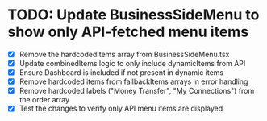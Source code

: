 # TODO: Update BusinessSideMenu to show only API-fetched menu items

- [x] Remove the hardcodedItems array from BusinessSideMenu.tsx
- [x] Update combinedItems logic to only include dynamicItems from API
- [x] Ensure Dashboard is included if not present in dynamic items
- [x] Remove hardcoded items from fallbackItems arrays in error handling
- [x] Remove hardcoded labels ("Money Transfer", "My Connections") from the order array
- [x] Test the changes to verify only API menu items are displayed
